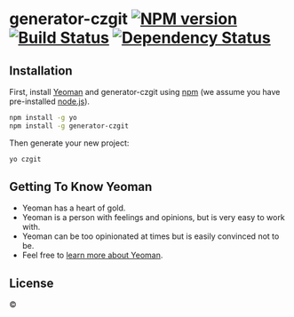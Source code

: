 # generator-czgit [![NPM version][npm-image]][npm-url] [![Build Status][travis-image]][travis-url] [![Dependency Status][daviddm-image]][daviddm-url]
> 

## Installation

First, install [Yeoman](http://yeoman.io) and generator-czgit using [npm](https://www.npmjs.com/) (we assume you have pre-installed [node.js](https://nodejs.org/)).

```bash
npm install -g yo
npm install -g generator-czgit
```

Then generate your new project:

```bash
yo czgit
```

## Getting To Know Yeoman

 * Yeoman has a heart of gold.
 * Yeoman is a person with feelings and opinions, but is very easy to work with.
 * Yeoman can be too opinionated at times but is easily convinced not to be.
 * Feel free to [learn more about Yeoman](http://yeoman.io/).

## License

 © []()


[npm-image]: https://badge.fury.io/js/generator-czgit.svg
[npm-url]: https://npmjs.org/package/generator-czgit
[travis-image]: https://travis-ci.org//generator-czgit.svg?branch=master
[travis-url]: https://travis-ci.org//generator-czgit
[daviddm-image]: https://david-dm.org//generator-czgit.svg?theme=shields.io
[daviddm-url]: https://david-dm.org//generator-czgit
